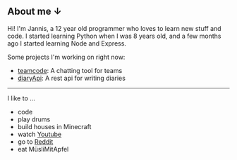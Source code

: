 ## About me ↓

Hi! I'm Jannis, a 12 year old programmer who loves to learn new stuff and code.
I started learning Python when I was 8 years old, and a few months ago I started learning Node and Express.

Some projects I'm working on right now:
- [teamcode](github.com/JannisKohle/teamcode): A chatting tool for teams
- [diaryApi](github.com/JannisKohle/diaryApi): A rest api for writing diaries

-------------------

I like to ...
- code
- play drums
- build houses in Minecraft
- watch [Youtube](youtube.com)
- go to [Reddit](reddit.com)
- eat MüsliMitApfel
